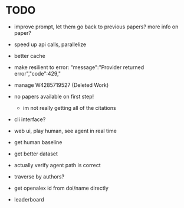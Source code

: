 
# TODO

- improve prompt, let them go back to previous papers? more info on paper?

- speed up api calls, parallelize
- better cache
- make resilient to error: "message":"Provider returned error","code":429,"
- manage W4285719527 (Deleted Work)
- no papers available on first step!
    - im not really getting all of the citations

- cli interface?
- web ui, play human, see agent in real time
- get human baseline
- get better dataset

- actually verify agent path is correct
- traverse by authors?
- get openalex id from doi/name directly

- leaderboard
